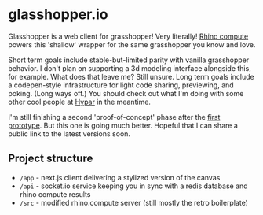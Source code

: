 # glasshopper.io

Glasshopper is a web client for grasshopper! Very literally! [Rhino compute](https://www.rhino3d.com/compute) powers this 'shallow' wrapper for the same grasshopper you know and love.

Short term goals include stable-but-limited parity with vanilla grasshopper behavior. I don't plan on supporting a 3d modeling interface alongside this, for example. What does that leave me? Still unsure. Long term goals include a codepen-style infrastructure for light code sharing, previewing, and poking. (Long ways off.) You should check out what I'm doing with some other cool people at [Hypar](https://hypar.io) in the meantime.

I'm still finishing a second 'proof-of-concept' phase after the [first prototype](https://twitter.com/cdriesler/status/1216726073473490946?s=20). But this one is going much better. Hopeful that I can share a public link to the latest versions soon.

## Project structure

- `/app` - next.js client delivering a stylized version of the canvas
- `/api` - socket.io service keeping you in sync with a redis database and rhino compute results
- `/src` - modified rhino.compute server (still mostly the retro boilerplate)
